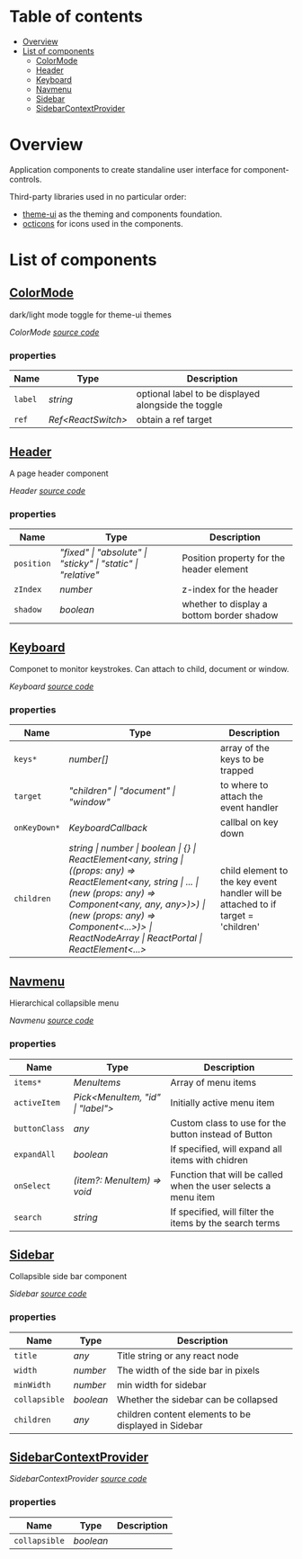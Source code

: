 # Table of contents

-   [Overview](#overview)
-   [List of components](#list-of-components)
    -   [<ins>ColorMode</ins>](#inscolormodeins)
    -   [<ins>Header</ins>](#insheaderins)
    -   [<ins>Keyboard</ins>](#inskeyboardins)
    -   [<ins>Navmenu</ins>](#insnavmenuins)
    -   [<ins>Sidebar</ins>](#inssidebarins)
    -   [<ins>SidebarContextProvider</ins>](#inssidebarcontextproviderins)

# Overview

Application components to create standaline user interface for component-controls.

Third-party libraries used in no particular order:

-   [theme-ui](https://theme-ui.com) as the theming and components foundation.
-   [octicons](https://octicons.github.com) for icons used in the components.

# List of components

<react-docgen-typescript path="./src" exclude=".ts$,.stories.tsx$" />

<!-- START-REACT-DOCGEN-TYPESCRIPT -->

## <ins>ColorMode</ins>

dark/light mode toggle for theme-ui themes

_ColorMode [source code](https:/github.com/ccontrols/component-controls/tree/master/ui/app-components/src/ColorMode/ColorMode.tsx)_

### properties

| Name    | Type                  | Description                                         |
| ------- | --------------------- | --------------------------------------------------- |
| `label` | _string_              | optional label to be displayed alongside the toggle |
| `ref`   | _Ref&lt;ReactSwitch>_ | obtain a ref target                                 |

## <ins>Header</ins>

A page header component

_Header [source code](https:/github.com/ccontrols/component-controls/tree/master/ui/app-components/src/Header/Header.tsx)_

### properties

| Name       | Type                                                          | Description                               |
| ---------- | ------------------------------------------------------------- | ----------------------------------------- |
| `position` | _"fixed" \| "absolute" \| "sticky" \| "static" \| "relative"_ | Position property for the header element  |
| `zIndex`   | _number_                                                      | z-index for the header                    |
| `shadow`   | _boolean_                                                     | whether to display a bottom border shadow |

## <ins>Keyboard</ins>

Componet to monitor keystrokes. Can attach to child, document or window.

_Keyboard [source code](https:/github.com/ccontrols/component-controls/tree/master/ui/app-components/src/Keyboard/Keyboard.tsx)_

### properties

| Name         | Type                                                                                                                                                                                                                                                                                  | Description                                                                       |
| ------------ | ------------------------------------------------------------------------------------------------------------------------------------------------------------------------------------------------------------------------------------------------------------------------------------- | --------------------------------------------------------------------------------- |
| `keys*`      | _number\[]_                                                                                                                                                                                                                                                                           | array of the keys to be trapped                                                   |
| `target`     | _"children" \| "document" \| "window"_                                                                                                                                                                                                                                                | to where to attach the event handler                                              |
| `onKeyDown*` | _KeyboardCallback_                                                                                                                                                                                                                                                                    | callbal on key down                                                               |
| `children`   | _string \| number \| boolean \| {} \| ReactElement&lt;any, string \| ((props: any) => ReactElement&lt;any, string \| ... \| (new (props: any) => Component&lt;any, any, any>)>) \| (new (props: any) => Component&lt;...>)> \| ReactNodeArray \| ReactPortal \| ReactElement&lt;...>_ | child element to the key event handler will be attached to if target = 'children' |

## <ins>Navmenu</ins>

Hierarchical collapsible menu

_Navmenu [source code](https:/github.com/ccontrols/component-controls/tree/master/ui/app-components/src/Navmenu/Navmenu.tsx)_

### properties

| Name          | Type                                 | Description                                                    |
| ------------- | ------------------------------------ | -------------------------------------------------------------- |
| `items*`      | _MenuItems_                          | Array of menu items                                            |
| `activeItem`  | _Pick&lt;MenuItem, "id" \| "label">_ | Initially active menu item                                     |
| `buttonClass` | _any_                                | Custom class to use for the button instead of Button           |
| `expandAll`   | _boolean_                            | If specified, will expand all items with chidren               |
| `onSelect`    | _(item?: MenuItem) => void_          | Function that will be called when the user selects a menu item |
| `search`      | _string_                             | If specified, will filter the items by the search terms        |

## <ins>Sidebar</ins>

Collapsible side bar component

_Sidebar [source code](https:/github.com/ccontrols/component-controls/tree/master/ui/app-components/src/Sidebar/Sidebar.tsx)_

### properties

| Name          | Type      | Description                                          |
| ------------- | --------- | ---------------------------------------------------- |
| `title`       | _any_     | Title string or any react node                       |
| `width`       | _number_  | The width of the side bar in pixels                  |
| `minWidth`    | _number_  | min width for sidebar                                |
| `collapsible` | _boolean_ | Whether the sidebar can be collapsed                 |
| `children`    | _any_     | children content elements to be displayed in Sidebar |

## <ins>SidebarContextProvider</ins>

_SidebarContextProvider [source code](https:/github.com/ccontrols/component-controls/tree/master/ui/app-components/src/Sidebar/SidebarContext.tsx)_

### properties

| Name          | Type      | Description |
| ------------- | --------- | ----------- |
| `collapsible` | _boolean_ |             |

<!-- END-REACT-DOCGEN-TYPESCRIPT -->
